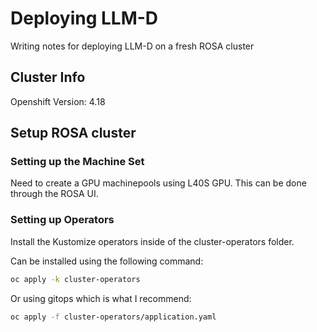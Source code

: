 # Deploying LLM-D

Writing notes for deploying LLM-D on a fresh ROSA cluster

## Cluster Info

Openshift Version: 4.18

## Setup ROSA cluster

### Setting up the Machine Set

Need to create a GPU machinepools using L40S GPU. This can be done through the ROSA UI.

### Setting up Operators

Install the Kustomize operators inside of the cluster-operators folder.

Can be installed using the following command:

```bash
oc apply -k cluster-operators
```

Or using gitops which is what I recommend:

```bash
oc apply -f cluster-operators/application.yaml
```


